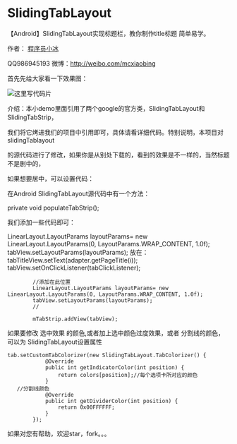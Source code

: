 # SlidingTabLayout
【Android】SlidingTabLayout实现标题栏，教你制作title标题 简单易学。

作者： [程序员小冰](http://blog.csdn.net/qq_21376985)

QQ986945193 微博：http://weibo.com/mcxiaobing

首先先给大家看一下效果图：

![这里写代码片](http://img.blog.csdn.net/20160906103734672)

介绍：本小demo里面引用了两个google的官方类，SlidingTabLayout和SlidingTabStrip，

我们将它烤进我们的项目中引用即可，具体请看详细代码。特别说明，本项目对slidingTablayout

的源代码进行了修改，如果你是从别处下载的，看到的效果是不一样的，当然标题不是剧中的，

如果想要居中，可以设置代码：

在Android SlidingTabLayout源代码中有一个方法：

private void populateTabStrip();

我们添加一些代码即可：

LinearLayout.LayoutParams layoutParams= new LinearLayout.LayoutParams(0, LayoutParams.WRAP_CONTENT, 1.0f);  
tabView.setLayoutParams(layoutParams); 
放在：    tabTitleView.setText(adapter.getPageTitle(i));  
          tabView.setOnClickListener(tabClickListener);  
  
            //添加在此位置
            LinearLayout.LayoutParams layoutParams= new LinearLayout.LayoutParams(0, LayoutParams.WRAP_CONTENT, 1.0f);  
            tabView.setLayoutParams(layoutParams);  
            //
              
            mTabStrip.addView(tabView); 
如果要修改 选中效果 的颜色,或者加上选中颜色过度效果，或者 分割线的颜色，可以为 SlidingTabLayout设置属性
```
tab.setCustomTabColorizer(new SlidingTabLayout.TabColorizer() {  
            @Override  
            public int getIndicatorColor(int position) {  
                return colors[position];//每个选项卡所对应的颜色  
            }  
   //分割线颜色  
            @Override  
            public int getDividerColor(int position) {  
                return 0x00FFFFFF;  
            }  
        });  

```

如果对您有帮助，欢迎star，fork。。。
